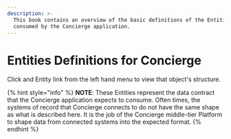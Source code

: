 ```yaml
---
description: >-
  This book contains an overview of the basic definitions of the Entities
  consumed by the Concierge application.
---
```


# Entities Definitions for Concierge

Click and Entity link from the left hand menu to view that object's structure.

{% hint style="info" %}
**NOTE**: These Entities represent the data contract that the Concierge application expects to consume. Often times, the systems of record that Concierge connects to do not have the same shape as what is described here. It is the job of the Concierge middle-tier Platform to shape data from connected systems into the expected format.
{% endhint %}

